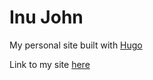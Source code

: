 # Inu John

My personal site built with [Hugo](https://gohugo.io/)

Link to my site [here](https://inuoshios.netlify.app/)
